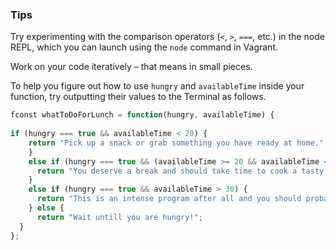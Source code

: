 ### Tips

Try experimenting with the comparison operators (`<`, `>`, `===`, etc.) in the node REPL, which you can launch using the `node` command in Vagrant.

Work on your code iteratively – that means in small pieces. 

To help you figure out how to use `hungry` and `availableTime` inside your function, try outputting their values to the Terminal as follows.

```Javascript
fconst whatToDoForLunch = function(hungry, availableTime) {
 
if (hungry === true && availableTime < 20) {
    return "Pick up a snack or grab something you have ready at home.";
    } 
    else if (hungry === true && (availableTime >= 20 && availableTime <= 30)) {
      return "You deserve a break and should take time to cook a tasty meal.";
    } 
    else if (hungry === true && availableTime > 30) {
      return "This is an intense program after all and you should probably reconsider.";
    } else {
      return "Wait untill you are hungry!";
  }
};
```
